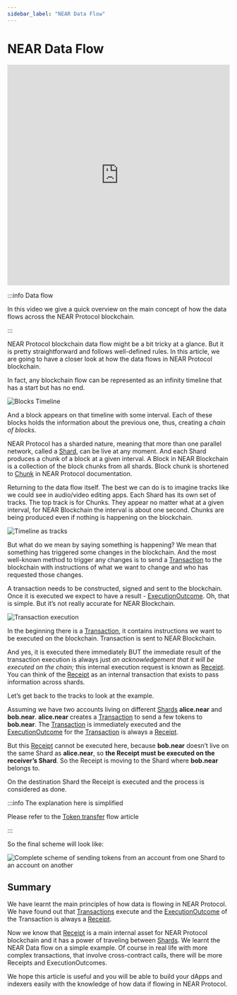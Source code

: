 ```yaml
---
sidebar_label: "NEAR Data Flow"
---
```


# NEAR Data Flow


<iframe
 width="100%"
 height="500"
 src="https://www.youtube.com/embed/VSBJ-A69Km4"
 title="YouTube video player"
 frameborder="0"
 allow="accelerometer; autoplay; clipboard-write; encrypted-media; gyroscope; picture-in-picture"
 allowfullscreen>
</iframe>


:::info Data flow

In this video we give a quick overview on the main concept of how the data flows across the NEAR Protocol blockchain.

:::

NEAR Protocol blockchain data flow might be a bit tricky at a glance. But it is pretty straightforward and follows well-defined rules. In this article, we are going to have a closer look at how the data flows in NEAR Protocol blockchain.

In fact, any blockchain flow can be represented as an infinity timeline that has a start but has no end.


![Blocks Timeline](/docs/flow/01-timeline.png)


And a block appears on that timeline with some interval. Each of these blocks holds the information about the previous one, thus, creating a *chain of blocks*.


NEAR Protocol has a sharded nature, meaning that more than one parallel network, called a [Shard](https://docs.near.org/develop/lake/structures/shard), can be live at any moment. And each Shard produces a chunk of a block at a given interval. A Block in NEAR Blockchain is a collection of the block chunks from all shards. Block chunk is shortened to [Chunk](https://docs.near.org/develop/lake/structures/chunk) in NEAR Protocol documentation.

Returning to the data flow itself. The best we can do is to imagine tracks like we could see in audio/video editing apps. Each Shard has its own set of tracks. The top track is for Chunks. They appear no matter what at a given interval, for NEAR Blockchain the interval is about one second. Chunks are being produced even if nothing is happening on the blockchain.

![Timeline as tracks](/docs/flow/02-tracks.png)

But what do we mean by saying something is happening? We mean that something has triggered some changes in the blockchain. And the most well-known method to trigger any changes is to send a [Transaction](https://docs.near.org/develop/lake/structures/protocol/transaction) to the blockchain with instructions of what we want to change and who has requested those changes.

A transaction needs to be constructed, signed and sent to the blockchain. Once it is executed we expect to have a result - [ExecutionOutcome](https://docs.near.org/develop/lake/structures/execution-outcome). Oh, that is simple. But it’s not really accurate for NEAR Blockchain.

![Transaction execution](/docs/flow/03-tx-outcome-receipt.png)

In the beginning there is a [Transaction](https://docs.near.org/develop/lake/structures/transaction), it contains instructions we want to be executed on the blockchain. Transaction is sent to NEAR Blockchain.

And yes, it is executed there immediately BUT the immediate result of the transaction execution is always just *an acknowledgement that it will be executed on the chain;* this internal execution request is known as [Receipt](https://docs.near.org/develop/lake/structures/receipt). You can think of the [Receipt](https://docs.near.org/develop/lake/structures/receipt) as an internal transaction that exists to pass information across shards.

Let’s get back to the tracks to look at the example.

Assuming we have two accounts living on different [Shards](https://docs.near.org/develop/lake/structures/shard) **alice.near** and **bob.near**. **alice.near** creates a [Transaction](https://docs.near.org/develop/lake/structures/transaction) to send a few tokens to **bob.near**. The [Transaction](https://docs.near.org/develop/lake/structures/transaction) is immediately executed and the [ExecutionOutcome](https://docs.near.org/develop/lake/structures/execution-outcome) for the [Transaction](https://docs.near.org/develop/lake/structures/transaction) is always a [Receipt](https://docs.near.org/develop/lake/structures/receipt).

But this [Receipt](https://docs.near.org/develop/lake/structures/receipt) cannot be executed here, because **bob.near** doesn’t live on the same Shard as **alice.near**, so **the Receipt must be executed on the receiver’s Shard**. So the Receipt is moving to the Shard where **bob.near** belongs to.

On the destination Shard the Receipt is executed and the process is considered as done.

:::info The explanation here is simplified

Please refer to the [Token transfer](token-transfer-flow.md) flow article

:::

So the final scheme will look like:

![Complete scheme of sending tokens from an account from one Shard to an account on another](/docs/flow/04-send-nears-flow.png)

## Summary

We have learnt the main principles of how data is flowing in NEAR Protocol. We have found out that [Transactions](https://docs.near.org/develop/lake/structures/transaction) execute and the [ExecutionOutcome](https://docs.near.org/develop/lake/structures/execution-outcome) of the Transaction is always a [Receipt](https://docs.near.org/develop/lake/structures/receipt).

Now we know that [Receipt](https://docs.near.org/develop/lake/structures/receipt) is a main internal asset for NEAR Protocol blockchain and it has a power of traveling between [Shards](https://docs.near.org/develop/lake/structures/shard). We learnt the NEAR Data flow on a simple example. Of course in real life with more complex transactions, that involve cross-contract calls, there will be more Receipts and ExecutionOutcomes.

We hope this article is useful and you will be able to build your dApps and indexers easily with the knowledge of how data if flowing in NEAR Protocol.
